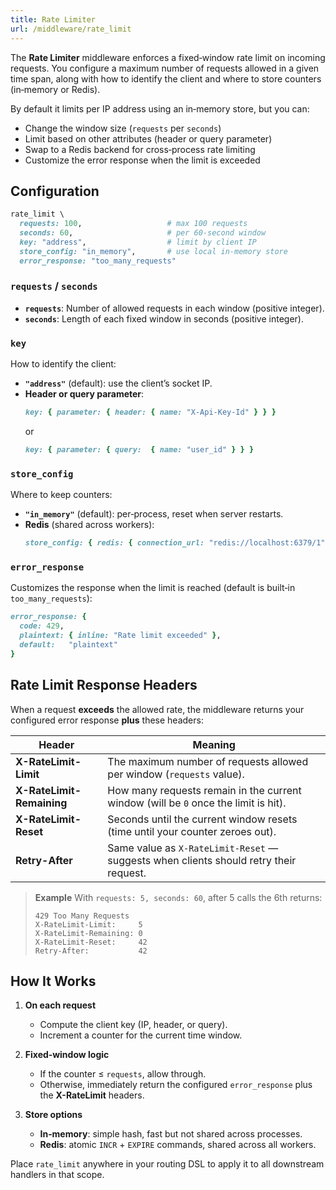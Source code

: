 ```yaml
---
title: Rate Limiter
url: /middleware/rate_limit
---
```


The **Rate Limiter** middleware enforces a fixed‑window rate limit on incoming requests. You configure a maximum number of requests allowed in a given time span, along with how to identify the client and where to store counters (in‑memory or Redis).

By default it limits per IP address using an in‑memory store, but you can:

- Change the window size (`requests` per `seconds`)
- Limit based on other attributes (header or query parameter)
- Swap to a Redis backend for cross‑process rate limiting
- Customize the error response when the limit is exceeded

## Configuration

```ruby
rate_limit \
  requests: 100,                   # max 100 requests
  seconds: 60,                     # per 60‑second window
  key: "address",                  # limit by client IP
  store_config: "in_memory",       # use local in‑memory store
  error_response: "too_many_requests"
```

### `requests` / `seconds`

- **`requests`**: Number of allowed requests in each window (positive integer).
- **`seconds`**: Length of each fixed window in seconds (positive integer).

### `key`

How to identify the client:

- **`"address"`** (default): use the client’s socket IP.
- **Header or query parameter**:
  ```ruby
  key: { parameter: { header: { name: "X-Api-Key-Id" } } }
  ```
  or
  ```ruby
  key: { parameter: { query:  { name: "user_id" } } }
  ```

### `store_config`

Where to keep counters:

- **`"in_memory"`** (default): per‑process, reset when server restarts.
- **Redis** (shared across workers):
  ```ruby
  store_config: { redis: { connection_url: "redis://localhost:6379/1" } }
  ```

### `error_response`

Customizes the response when the limit is reached (default is built‑in `too_many_requests`):

```ruby
error_response: {
  code: 429,
  plaintext: { inline: "Rate limit exceeded" },
  default:   "plaintext"
}
```

## Rate Limit Response Headers

When a request **exceeds** the allowed rate, the middleware returns your configured error response **plus** these headers:

| Header                    | Meaning                                                                                  |
|---------------------------|------------------------------------------------------------------------------------------|
| **X-RateLimit-Limit**       | The maximum number of requests allowed per window (`requests` value).                    |
| **X-RateLimit-Remaining**   | How many requests remain in the current window (will be `0` once the limit is hit).      |
| **X-RateLimit-Reset**       | Seconds until the current window resets (time until your counter zeroes out).            |
| **Retry-After**             | Same value as `X-RateLimit-Reset` — suggests when clients should retry their request.    |

> **Example**
> With `requests: 5, seconds: 60`, after 5 calls the 6th returns:
> ```
> 429 Too Many Requests
> X-RateLimit-Limit:     5
> X-RateLimit-Remaining: 0
> X-RateLimit-Reset:     42
> Retry-After:           42
> ```

## How It Works

1. **On each request**
   - Compute the client key (IP, header, or query).
   - Increment a counter for the current time window.

2. **Fixed‑window logic**
   - If the counter ≤ `requests`, allow through.
   - Otherwise, immediately return the configured `error_response` plus the **X-RateLimit** headers.

3. **Store options**
   - **In‑memory**: simple hash, fast but not shared across processes.
   - **Redis**: atomic `INCR` + `EXPIRE` commands, shared across all workers.

Place `rate_limit` anywhere in your routing DSL to apply it to all downstream handlers in that scope.
